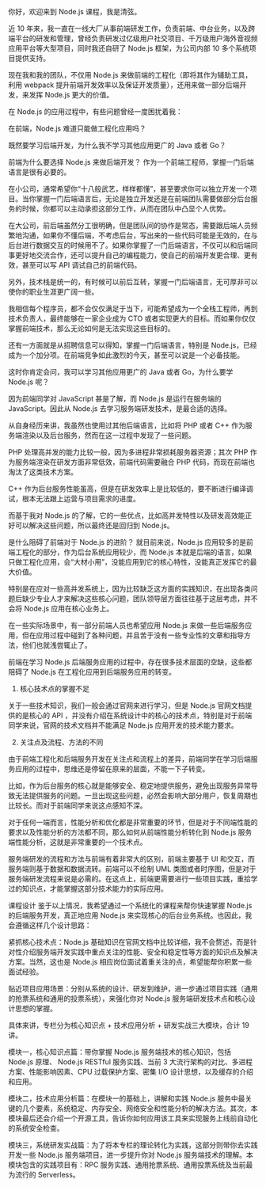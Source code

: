 你好，欢迎来到 Node.js 课程，我是清弦。

近 10 年来，我一直在一线大厂从事前端研发工作，负责前端、中台业务，以及跨端平台的研发和管理，曾经负责研发过亿级用户社交项目、千万级用户海外音视频应用平台等大型项目，同时我还自研了 Node.js 框架，为公司内部 10 多个系统项目提供支持。

现在我和我的团队，不仅用 Node.js 来做前端的工程化（即将其作为辅助工具，利用 webpack 提升前端开发效率以及保证开发质量），还用来做一部分后端开发，来发挥 Node.js 更大的价值。

在 Node.js 的应用过程中，有些问题曾经一度困扰着我：

在前端，Node.js 难道只能做工程化应用吗？

既然要学习后端开发，为什么我不学习其他应用更广的 Java 或者 Go？

前端为什么要选择 Node.js 来做后端开发？
作为一个前端工程师，掌握一门后端语言是很有必要的。

在小公司，通常希望你“十八般武艺，样样都懂”，甚至要求你可以独立开发一个项目。当你掌握一门后端语言后，无论是独立开发还是在前端团队需要做部分后台服务的时候，你都可以主动承担这部分工作，从而在团队中凸显个人优势。

在大公司，前后端虽然分工很明确，但是团队间的协作是常态，需要跟后端人员频繁地沟通，如果你不懂后端，不考虑后台，写出来的一些代码可能是无效的，在与后台进行数据交互的时候用不了。如果你掌握了一门后端语言，不仅可以和后端同事更好地交流合作，还可以提升自己的编程能力，使自己的前端开发更合理、更有效，甚至可以写 API 调试自己的前端代码。

另外，技术栈是统一的，有时候可以前后互转，掌握一门后端语言，无可厚非可以使你的职业生涯更广阔一些。

我相信每个程序员，都不会仅仅满足于当下，可能希望成为一个全栈工程师，再到技术负责人，最终能够在一家企业成为 CTO 或者实现更大的目标。而如果你仅仅掌握前端技术，那么无论如何是无法实现这些目标的。

还有一方面就是从招聘信息可以得知，掌握一门后端语言，特别是 Node.js，已经成为一个加分项。在前端竞争如此激烈的今天，甚至可以说是一个必备技能。




这时你肯定会问，我可以学习其他应用更广的 Java 或者 Go，为什么要学 Node.js 呢？

因为前端同学对 JavaScript 甚是了解，而 Node.js 是运行在服务端的 JavaScript。因此从 Node.js 去学习服务端研发技术，是最合适的选择。

从自身经历来讲，我虽然也使用过其他后端语言，比如将 PHP 或者 C++ 作为服务端渲染以及后台服务，然而在这一过程中发现了一些问题。

PHP 处理高并发的能力比较一般，因为多进程非常损耗服务器资源；其次 PHP 作为服务端渲染在研发方面非常低效，前端代码需要融合 PHP 代码，而现在前端也淘汰了这类技术方案。

C++ 作为后台服务性能虽高，但是在研发效率上是比较低的，要不断进行编译调试，根本无法跟上运营与项目需求的进度。

而基于我对 Node.js 的了解，它的一些优点，比如高并发特性以及研发高效能正好可以解决这些问题，所以最终还是回归到 Node.js。

是什么阻碍了前端对于 Node.js 的进阶？
就目前来说，Node.js 应用较多的是前端工程化的部分，作为后台系统应用较少，而 Node.js 本就是后端的语言，如果只做工程化应用，会“大材小用”，没能应用到它的核心特性，没能真正发挥它的最大价值。

特别是在应对一些高并发系统上，因为比较缺乏这方面的实践知识，在出现各类问题后缺少专业人才来解决这些核心问题，团队领导层方面往往基于这层考虑，并不会将 Node.js 应用在核心业务上。

在一些实际场景中，有一部分前端人员也希望应用 Node.js 来做一些后端服务应用，但在应用过程中碰到了各种问题，并且苦于没有一些专业性的文章和指导方法，他们也就浅尝辄止了。

前端在学习 Node.js 后端服务应用的过程中，存在很多技术层面的空缺，这些都阻碍了 Node.js 在工程化应用到后端服务应用的转变。

1. 核心技术点的掌握不足

关于一些技术知识，我们一般会通过官网来进行学习，但是 Node.js 官网文档提供的是核心的 API ，并没有介绍在系统设计中的核心的技术点，特别是对于前端同学来说，官网的技术文档并不能满足 Node.js 应用开发的技术能力要求。

2. 关注点及流程、方法的不同

由于前端工程化和后端服务开发在关注点和流程上的差异，前端同学在学习后端服务应用的过程中，思维还是停留在原来的层面，不能一下子转变。

比如，作为后台服务的核心就是能够安全、稳定地提供服务，避免出现服务异常导致无法提供服务的问题。一旦出现这些问题，必然会影响大部分用户，恢复周期也比较长。而对于前端同学来说这点感知不深。

对于任何一端而言，性能分析和优化都是非常重要的环节，但是对于不同端性能的要求以及性能分析的方法都不同，那么如何从前端性能分析转化到 Node.js 服务端性能分析，这就是非常重要的一个技术点。

服务端研发的流程和方法与前端有着非常大的区别，前端主要基于 UI 和交互，而服务端则基于数据和数据流转。前端可以不绘制 UML 类图或者时序图，但是对于服务端研发流程来说是必需的。在这点上，前端更需要进行一些项目实践，重拾学过的知识点，才能掌握这部分技术能力的实际应用。

课程设计
鉴于以上情况，我希望通过一个系统化的课程来帮你快速掌握 Node.js 的后端服务开发，真正地应用 Node.js 来实现核心的后台业务系统。也因此，我会遵循这样几个设计思路：

紧抓核心技术点：Node.js 基础知识在官网文档中比较详细，我不会赘述，而是针对性介绍服务端开发实践中重点关注的性能、安全和稳定性等方面的知识点及解决方案。当然，这也是 Node.js 相应岗位面试着重关注的点，希望能帮你积累一些面试经验。

贴近项目应用场景：分别从系统的设计、研发到维护，进一步通过项目实践（通用的抢票系统和通用的投票系统），来强化你对 Node.js 服务端研发技术点和核心设计思想的掌握。

具体来讲，专栏分为核心知识点 + 技术应用分析 + 研发实战三大模块，合计 19 讲。

模块一，核心知识点篇：带你掌握 Node.js 服务端技术的核心知识，包括 Node.js 原理、 Node.js RESTful 服务实践、当前 3 大流行架构的对比、多进程方案、性能影响因素、CPU 过载保护方案、密集 I/O 设计思想，以及缓存的介绍和应用。

模块二，技术应用分析篇：在模块一的基础上，讲解和实践 Node.js 服务中最关键的几个要素，系统稳定、内存安全、网络安全和性能分析的解决方法。其次，本模块最后还会介绍一个开源工具，告诉你如何应用该工具来实现服务上线前自动化的系统安全检查。

模块三，系统研发实战篇：为了将本专栏的理论转化为实践，这部分则带你去实践开发一些 Node.js 服务端项目，进一步提升你对 Node.js 服务端技术的理解。本模块包含的实践项目有：RPC 服务实践、通用抢票系统、通用投票系统及当前最为流行的 Serverless。
